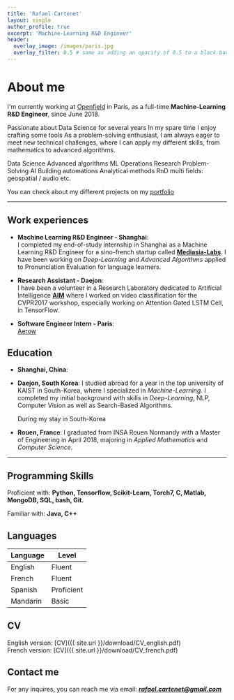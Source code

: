 ```yaml
---
title: 'Rafael Cartenet'
layout: single
author_profile: true
excerpt: 'Machine-Learning R&D Engineer'
header:
  overlay_image: /images/paris.jpg
  overlay_filter: 0.5 # same as adding an opacity of 0.5 to a black background
---
```


# About me

I'm currently working at [Openfield](http://openfieldlive.com/?lang=en) in Paris, as a full-time **Machine-Learning R&D Engineer**, since June 2018.

Passionate about Data Science for several years
In my spare time I enjoy crafting some tools
As a problem-solving enthusiast, I am always eager to meet new technical challenges, where I can apply my different skills, from mathematics to advanced algorithms.

Data Science
Advanced algorithms
ML
Operations Research
Problem-Solving
AI
Building automations
Analytical methods
RnD
multi fields: geospatial / audio etc.

You can check about my different projects on my [portfolio](https://rafaelcartenet.github.io/portfolio/)

---

## Work experiences

- **Machine Learning R&D Engineer - Shanghai**:  
  I completed my end-of-study internship in Shanghai as a Machine Learning R&D Engineer for a sino-french startup called **[Mediasia-Labs](http://mediasia-labs.com)**. I have been working on *Deep-Learning* and *Advanced Algorithms* applied to Pronunciation Evaluation for language learners.

- **Research Assistant - Daejon**:  
  I have been a volunteer in a Research Laboratory dedicated to Artificial Intelligence **[AIM](http://slsp.kaist.ac.kr/xe/)** where I worked on video classification for the CVPR2017 workshop, especially working on Attention Gated LSTM Cell, in TensorFlow.

- **Software Engineer Intern - Paris**:  
  [Aerow](https://www.aerow.group/en/home/)

## Education

- **Shanghai, China**:


- **Daejon, South Korea**:
  I studied abroad for a year in the top university of KAIST in South-Korea, where I specialized in *Machine-Learning*. I completed my initial background with skills in *Deep-Learning*, NLP, Computer Vision as well as Search-Based Algorithms.

  During my stay in South-Korea

- **Rouen, France**:
  I graduated from INSA Rouen Normandy with a Master of Engineering in April 2018, majoring in *Applied Mathematics* and *Computer Science*.

---

## Programming Skills

Proficient with: **Python, Tensorflow, Scikit-Learn, Torch7, C, Matlab, MongoDB, SQL, bash, Git.**

Familiar with: **Java, C++**

## Languages

| Language | Level  |
|----------|--------|
| English  | Fluent |
| French   | Fluent |
| Spanish  | Proficient |
| Mandarin | Basic  |

## CV

English version: [CV]({{ site.url }}/download/CV_english.pdf)  
French version: [CV]({{ site.url }}/download/CV_french.pdf)

## Contact me

For any inquires, you can reach me via email: **_[rafael.cartenet@gmail.com](mailto:rafael.cartenet@gmail.com)_**
